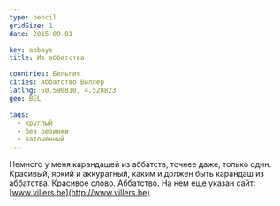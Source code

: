 ```yaml
---
type: pencil
gridSize: 1
date: 2015-09-01

key: abbaye
title: Из аббатства

countries: Бельгия
cities: Аббатство Виллер
latlng: 50.590810, 4.528823
geo: BEL

tags:
  - круглый
  - без резинки
  - заточенный
---
```


Немного у меня карандашей из аббатств, точнее даже, только один. Красивый, яркий и аккуратный, каким и должен быть карандаш из аббатства. Красивое слово. Аббатство. На нем еще указан сайт: [www.villers.be](http://www.villers.be).
